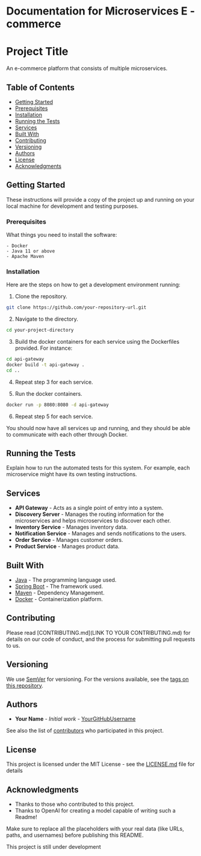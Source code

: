 # Documentation for Microservices E - commerce

# Project Title

An e-commerce platform that consists of multiple microservices.

## Table of Contents
- [Getting Started](#getting-started)
- [Prerequisites](#prerequisites)
- [Installation](#installation)
- [Running the Tests](#running-the-tests)
- [Services](#services)
- [Built With](#built-with)
- [Contributing](#contributing)
- [Versioning](#versioning)
- [Authors](#authors)
- [License](#license)
- [Acknowledgments](#acknowledgments)

## Getting Started
These instructions will provide a copy of the project up and running on your local machine for development and testing purposes.

### Prerequisites
What things you need to install the software:

```
- Docker
- Java 11 or above
- Apache Maven
```

### Installation
Here are the steps on how to get a development environment running:

1. Clone the repository.
```sh
git clone https://github.com/your-repository-url.git
```

2. Navigate to the directory.
```sh
cd your-project-directory
```

3. Build the docker containers for each service using the Dockerfiles provided. For instance:
```sh
cd api-gateway
docker build -t api-gateway .
cd ..
```

4. Repeat step 3 for each service.

5. Run the docker containers.
```sh
docker run -p 8080:8080 -d api-gateway
```

6. Repeat step 5 for each service.

You should now have all services up and running, and they should be able to communicate with each other through Docker.

## Running the Tests
Explain how to run the automated tests for this system. For example, each microservice might have its own testing instructions.

## Services
- **API Gateway** - Acts as a single point of entry into a system.
- **Discovery Server** - Manages the routing information for the microservices and helps microservices to discover each other.
- **Inventory Service** - Manages inventory data.
- **Notification Service** - Manages and sends notifications to the users.
- **Order Service** - Manages customer orders.
- **Product Service** - Manages product data.

## Built With
* [Java](https://www.java.com) - The programming language used.
* [Spring Boot](https://spring.io/projects/spring-boot) - The framework used.
* [Maven](https://maven.apache.org/) - Dependency Management.
* [Docker](https://www.docker.com/) - Containerization platform.

## Contributing
Please read [CONTRIBUTING.md](LINK TO YOUR CONTRIBUTING.md) for details on our code of conduct, and the process for submitting pull requests to us.

## Versioning
We use [SemVer](http://semver.org/) for versioning. For the versions available, see the [tags on this repository](https://github.com/your-repository-url/tags).

## Authors
* **Your Name** - *Initial work* - [YourGitHubUsername](https://github.com/YourGitHubUsername)

See also the list of [contributors](https://github.com/your-repository-url/contributors) who participated in this project.

## License
This project is licensed under the MIT License - see the [LICENSE.md](LICENSE.md) file for details

## Acknowledgments
* Thanks to those who contributed to this project.
* Thanks to OpenAI for creating a model capable of writing such a Readme! 

Make sure to replace all the placeholders with your real data (like URLs, paths, and usernames) before publishing this README.


This project is still under development

